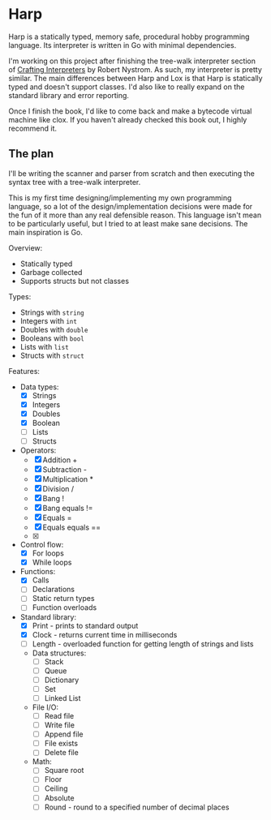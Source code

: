 # Harp

Harp is a statically typed, memory safe, procedural hobby programming language. Its interpreter is written in Go with minimal dependencies.

I'm working on this project after finishing the tree-walk interpreter section of [Crafting Interpreters](https://craftinginterpreters.com/) by Robert Nystrom. As such, my interpreter is pretty similar. The main differences between Harp and Lox is that Harp is statically typed and doesn't support classes. I'd also like to really expand on the standard library and error reporting.

Once I finish the book, I'd like to come back and make a bytecode virtual machine like clox. If you haven't already checked this book out, I highly recommend it.

## The plan

I'll be writing the scanner and parser from scratch and then executing the syntax tree with a tree-walk interpreter.

This is my first time designing/implementing my own programming language, so a lot of the design/implementation decisions were made for the fun of it more than any real defensible reason. This language isn't mean to be particularly useful, but I tried to at least make sane decisions. The main inspiration is Go.

Overview:

- Statically typed
- Garbage collected
- Supports structs but not classes

Types:

- Strings with `string`
- Integers with `int`
- Doubles with `double`
- Booleans with `bool`
- Lists with `list`
- Structs with `struct`

Features:
- Data types:
    - [x] Strings
    - [x] Integers
    - [x] Doubles
    - [x] Boolean
    - [ ] Lists
    - [ ] Structs
- Operators:
  - [x] Addition +
  - [x] Subtraction -
  - [x] Multiplication *
  - [x] Division /
  - [x] Bang !
  - [x] Bang equals !=
  - [x] Equals =
  - [x] Equals equals ==
  - [x]
- Control flow:
  - [x] For loops
  - [x] While loops
- Functions:
  - [x] Calls
  - [ ] Declarations
  - [ ] Static return types
  - [ ] Function overloads
- Standard library:
  - [x] Print - prints to standard output
  - [x] Clock - returns current time in milliseconds
  - [ ] Length - overloaded function for getting length of strings and lists
  - Data structures:
    - [ ] Stack
    - [ ] Queue
    - [ ] Dictionary
    - [ ] Set
    - [ ] Linked List
  - File I/O:
    - [ ] Read file
    - [ ] Write file
    - [ ] Append file
    - [ ] File exists
    - [ ] Delete file
  - Math:
    - [ ] Square root
    - [ ] Floor
    - [ ] Ceiling
    - [ ] Absolute
    - [ ] Round - round to a specified number of decimal places